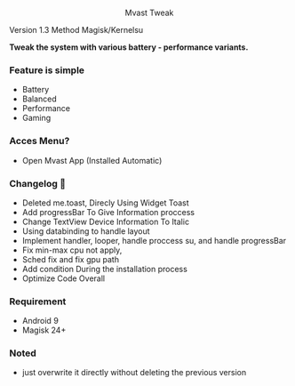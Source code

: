 
</br>
<center>Mvast Tweak</center>

Version 1.3
Method Magisk/Kernelsu

__Tweak the system with various battery - performance variants.__

### Feature is simple
- Battery
- Balanced
- Performance
- Gaming

### Acces Menu?
- Open Mvast App (Installed Automatic)

### Changelog 📢 
- Deleted me.toast, Direcly Using Widget Toast
- Add progressBar To Give Information proccess
- Change TextView Device Information To Italic
- Using databinding to handle layout
- Implement handler, looper, handle proccess su, and handle progressBar
- Fix min-max cpu not apply, 
- Sched fix and fix gpu path 
- Add condition During the installation process 
- Optimize Code Overall

### Requirement 
- Android 9
- Magisk 24+

### Noted 
- just overwrite it directly without deleting the previous version 